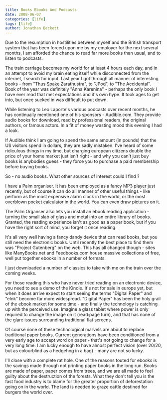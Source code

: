 ```yaml
---
title: Books Ebooks And Podcasts
date: 2008-06-07
categories: [life]
tags: [life]
author: Jonathan Beckett
---
```


Due to the resumption in hostilities between myself and the British transport system that has been forced upon me by my employer for the next several months, I am afforded the chance to read far more books than usual, and to listen to podcasts.

The train carriage becomes my world for at least 4 hours each day, and in an attempt to avoid my brain eating itself while disconnected from the internet, I search for input. Last year I got through all manner of interesting books - from "Thus Spake Zarathustra", to "JPod", to "The Accidental". Book of the year was definitely "Anna Karenina" - perhaps the only book I have ever read that met expectations and it's own hype. It took ages to get into, but once sucked in was difficult to put down.

While listening to Leo Laporte's various podcasts over recent months, he has continually mentioned one of his sponsors - Audible.com. They provide audio books for download, read by professional readers, the original authors, or famous actors. In a fit of money wasting mood this evening I had a look.

If Audible think I am going to spend the same amount (in pounds) that the US visitors spend in dollars, they are sadly mistaken. I've heard of some ridiculous things in my time, but charging european citizens double the price of your home market just isn't right - and why you can't just buy books is anybodies guess - they force you to purchase a paid membership before buying books.

So - no audio books. What other sources of interest could I find ?

I have a Palm organiser. It has been employed as a fancy MP3 player just recently, but of course it can do all manner of other useful things - like perform as the most expensive alarm clock in the world, or the most overblown pocket calculator in the world. You can even draw pictures on it.

The Palm Organser also lets you install an ebook reading application - turning the small slab of glass and metal into an entire library of books. Granted, the reading experience isn't as good as a paper book, but if you have the right sort of mind, you forget it once reading.

It's all very well having a fancy dandy device that can read books, but you still need the electronic books. Until recently the best place to find them was "Project Gutenberg" on the web. This has all changed though - sites like ManyBooks.net and Feedbooks.com house massive collections of free, well put together ebooks in a number of formats.

I just downloaded a number of classics to take with me on the train over the coming weeks.

For those reading this who have never tried reading on an electronic device, you need to see a demo of the Kindle. It's not for sale in europe yet, but when it does arrive expect to start seeing the terms "Digital Paper" and "eInk" become far more widespread. "Digital Paper" has been the holy grail of the ebook market for some time - and finally the technology is catching up with the perceived use. Imagine a glass tablet where power is only required to change the image on it (read:page turn), and that has none of the glare issues surrounding traditional flat screens.

Of course none of these technological marvels are about to replace traditional paper books. Current generations have been conditioned from a very early age to accept word on paper - that's not going to change for a very long time. I am lucky enough to have almost perfect vision (over 20/20, but as colourblind as a hedgehog in a bag) - many are not so lucky.

I'll close with a complete rat hole. One of the reasons touted for ebooks is the savings made through not printing paper books in the long run. Books are made of paper, paper comes from trees, and we are all made to feel guilty about the destruction of the forests. What they don't tell you is the fast food industry is to blame for the greater proportion of deforestation going on in the world. The land is needed to graze cattle destined for burgers the world over.